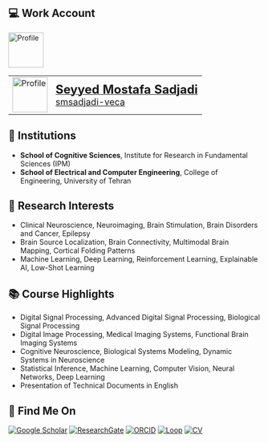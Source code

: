 ## 💻 Work Account  

<a href="https://github.com/smsadjadi-veca">
    <img src="https://github.com/user-attachments/assets/970c8118-47bd-4efd-81fd-9bb7a7a9a097" alt="Profile" width="70" height="70">
</a>

<table border="0" cellspacing="0" cellpadding="0">
    <td>
      <a href="https://github.com/smsadjadi-veca">
        <img src="https://github.com/user-attachments/assets/b43743cc-1449-4594-bb33-b372918ca3da" alt="Profile" width="70" height="70">
      </a>
    </td>
    <td>
      <a href="https://github.com/smsadjadi-veca">
        <strong><font size="5">Seyyed Mostafa Sadjadi</font></strong><br>
        <font size="4">smsadjadi-veca</font>
      </a>
    </td>
</table>

## 🏢 Institutions  
- **School of Cognitive Sciences**, Institute for Research in Fundamental Sciences (IPM)  
- **School of Electrical and Computer Engineering**, College of Engineering, University of Tehran  

## 🔬 Research Interests  
- Clinical Neuroscience, Neuroimaging, Brain Stimulation, Brain Disorders and Cancer, Epilepsy  
- Brain Source Localization, Brain Connectivity, Multimodal Brain Mapping, Cortical Folding Patterns  
- Machine Learning, Deep Learning, Reinforcement Learning, Explainable AI, Low-Shot Learning  

## 📚 Course Highlights  
- Digital Signal Processing, Advanced Digital Signal Processing, Biological Signal Processing  
- Digital Image Processing, Medical Imaging Systems, Functional Brain Imaging Systems  
- Cognitive Neuroscience, Biological Systems Modeling, Dynamic Systems in Neuroscience  
- Statistical Inference, Machine Learning, Computer Vision, Neural Networks, Deep Learning  
- Presentation of Technical Documents in English  

## 🔗 Find Me On  
[![Google Scholar](https://img.shields.io/badge/Google_Scholar-4285F4?style=for-the-badge&logo=googlescholar&logoColor=white)](https://scholar.google.com/citations?user=Eaz5eDQAAAAJ&hl=en&oi=ao)
[![ResearchGate](https://img.shields.io/badge/ResearchGate-00CCBB?style=for-the-badge&logo=ResearchGate&logoColor=white)](https://www.researchgate.net/profile/Seyyed-Mostafa-Sadjadi)
[![ORCID](https://img.shields.io/badge/ORCID-A6CE39?style=for-the-badge&logo=orcid&logoColor=white)](https://orcid.org/0000-0001-7579-2434)
[![Loop](https://img.shields.io/badge/Loop-F26722?style=for-the-badge)](https://loop.frontiersin.org/people/1290643/overview)
[![CV](https://img.shields.io/badge/CV-0A66C2?style=for-the-badge&logo=googledrive&logoColor=white)](https://drive.google.com/file/d/1F2ANtLHzXYIfMHvbaP5GpYGp0-4II0Rd/view)

